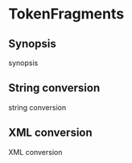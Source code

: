 # TokenFragments

## Synopsis

synopsis

## String conversion

string conversion

## XML conversion

XML conversion

